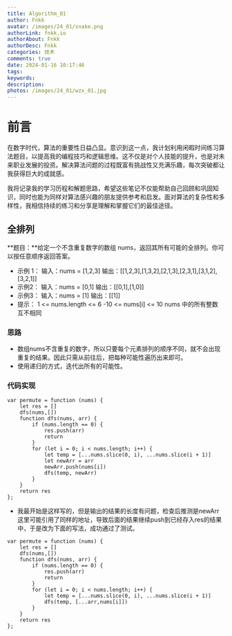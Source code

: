 ```yaml
---
title: Algorithm_01
author: Fnkk
avatar: /images/24_01/snake.png
authorLink: fnkk.io
authorAbout: Fnkk
authorDesc: Fnkk
categories: 技术
comments: true
date: 2024-01-16 10:17:46
tags:
keywords:
description:
photos: /images/24_01/wzx_01.jpg
---
```

# 前言 
在数字时代，算法的重要性日益凸显。意识到这一点，我计划利用闲暇时间练习算法题目，以提高我的编程技巧和逻辑思维。这不仅是对个人技能的提升，也是对未来职业发展的投资。解决算法问题的过程既富有挑战性又充满乐趣，每次突破都让我获得巨大的成就感。

我将记录我的学习历程和解题思路，希望这些笔记不仅能帮助自己回顾和巩固知识，同时也能为同样对算法感兴趣的朋友提供参考和启发。面对算法的复杂性和多样性，我相信持续的练习和分享是理解和掌握它们的最佳途径。
## 全排列
**题目：**给定一个不含重复数字的数组 nums，返回其所有可能的全排列。你可以按任意顺序返回答案。
- 示例 1：
    输入：nums = [1,2,3]
    输出：[[1,2,3],[1,3,2],[2,1,3],[2,3,1],[3,1,2],[3,2,1]]
- 示例2：
    输入：nums = [0,1]
    输出：[[0,1],[1,0]]
- 示例3：
    输入：nums = [1]
    输出：[[1]]
- 提示：
    1 <= nums.length <= 6
    -10 <= nums[i] <= 10
    nums 中的所有整数 互不相同
### 思路
- 数组nums不含重复的数字，所以只要每个元素排列的顺序不同，就不会出现重复的结果。因此只需从前往后，把每种可能性遍历出来即可。
- 使用递归的方式，迭代出所有的可能性。
### 代码实现

```
var permute = function (nums) {
    let res = []
    dfs(nums,[])
    function dfs(nums, arr) {
        if (nums.length == 0) {
            res.push(arr)
            return
        }
        for (let i = 0; i < nums.length; i++) {
            let temp = [...nums.slice(0, i), ...nums.slice(i + 1)]
            let newArr = arr
            newArr.push(nums[i])
            dfs(temp, newArr)
        }
    }
    return res
};
```
- 我最开始是这样写的，但是输出的结果的长度有问题，检查后推测是newArr这里可能引用了同样的地址，导致后面的结果继续push到已经存入res的结果中，于是改为下面的写法，成功通过了测试。


```
var permute = function (nums) {
    let res = []
    dfs(nums,[])
    function dfs(nums, arr) {
        if (nums.length == 0) {
            res.push(arr)
            return
        }
        for (let i = 0; i < nums.length; i++) {
            let temp = [...nums.slice(0, i), ...nums.slice(i + 1)]
            dfs(temp, [...arr,nums[i]])
        }
    }
    return res
};
```